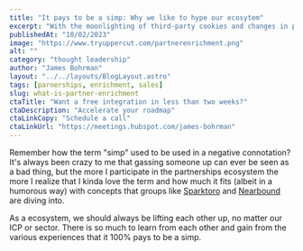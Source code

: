 ```yaml
---
title: "It pays to be a simp: Why we like to hype our ecosytem"
excerpt: "With the moonlighting of third-party cookies and changes in privacy laws changing the marketing landscape, revenue leaders are having to think very hard about how to measure intent and identify relavent opportunities while keeping customers privacy top of mind."
publishedAt: "10/02/2023"
image: "https://www.tryuppercut.com/partnerenrichment.png"
alt: ""
category: "thought leadership"
author: "James Bohrman"
layout: "../../layouts/BlogLayout.astro"
tags: [parnerships, enrichment, sales]
slug: what-is-partner-enrichment
ctaTitle: "Want a free integration in less than two weeks?"
ctaDescription: "Accelerate your roadmap"
ctaLinkCopy: "Schedule a call"
ctaLinkUrl: "https://meetings.hubspot.com/james-bohrman"
---
```


Remember how the term "simp" used to be used in a negative connotation? It's always been crazy to me that gassing someone up can ever be seen as a bad thing, but the more I participate in the partnerships ecosystem the more I realize that I kinda love the term and how much it fits (albeit in a humorous way) with concepts that groups like [Sparktoro](https://sparktoro.com/blog/the-case-for-permissionless-co-marketing/) and [Nearbound](https://nearbound.com/) are diving into. 

As a ecosystem, we should always be lifting each other up, no matter our ICP or sector. There is so much to learn from each other and gain from the various experiences that it 100% pays to be a simp. 